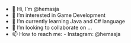 - 👋 Hi, I’m @hemasja
- 👀 I’m interested in Game Development
- 🌱 I’m currently learning Java and C# language
- 💞️ I’m looking to collaborate on ...
- 📫 How to reach me:
      - Instagram: @hemasja

<!---
hemasja/hemasja is a ✨ special ✨ repository because its `README.md` (this file) appears on your GitHub profile.
You can click the Preview link to take a look at your changes.
--->
